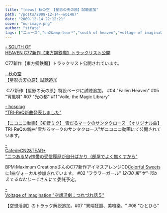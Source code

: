 ```yaml
---
title: "[news] 秋の空 【星影の天の原】試聴追加"
path: "/posts/2009-12-14--wp1487"
date: "2009-12-14 22:12:21"
cover: "no-image.png"
author: "stfate"
tags: ["ニュース","cn2&amp;tear*","south of heaven","voltage of imagination","三澤秋","細井聡司"]
---
```


<style type="text/css">
<!--
p {white-space: pre-wrap};
-->
</style>

<a  href="http://s-o-h.jp/products/" target="_blank">- SOUTH OF HEAVEN C77新作【東方鋼鉄魔】トラックリスト公開</a>
<div >C77新作【東方鋼鉄魔】トラックリスト公開されています。</div>

<a  href="http://anraku.nothing.sh/akisora/" target="_blank">- 秋の空 【星影の天の原】試聴追加</a>
<div ><a href="http://anraku.nothing.sh/akisora/2009amanohara/"><img src="http://anraku.nothing.sh/akisora/2009amanohara/img/bana_s.jpg" alt="" /></a>
C77新作【星影の天の原】特設ページに試聴追加。
#04 "Fallen Heaven" #05 "宵風唄" #07 "光の都" #11"Voile, the Magic Library"</div>

<a  href="http://www.hosplug.com/blog/" target="_blank">- hosplug "TRI-ReQ新曲発表しました"</a>
<div ><script type="text/javascript" src="http://ext.nicovideo.jp/thumb_watch/sm9089123"></script><noscript><a href="http://www.nicovideo.jp/watch/sm9089123">【ニコニコ動画】【初音ミク】 雪だるマークのサンタクロース 【オリジナル曲】</a></noscript>
TRI-ReQの新曲"雪だるマークのサンタクロース"がニコニコ動画にて公開されています。</div>

<a  href="http://homepage2.nifty.com/cn2/" target="_blank">- CafedeCN2&TEAR* "二つあるMy携帯の受信履歴が自分ばかり（部屋でよく無くすから"</a>
<div >BPM:Maximum CreationsさんのC77新作アイマスアレンジCD<a href="http://bm-creations.com/Colorful/">Colorful Sweets</a>に1曲ヴォーカル参加されています。
#02 "フラワーガール"
<em>12/30 東"サ"-10b えてるなむじーく</em>さんにて委託予定。</div>

<a  href="http://www.voltagenation.com/blog/" target="_blank">- Voltage of Imagination "空想活劇：つれづれ話５"</a>
<div >【空想活劇】のトラック解説追加。#07 "異端狂謳、美喰樂。" #08 "ひとひら"</div>